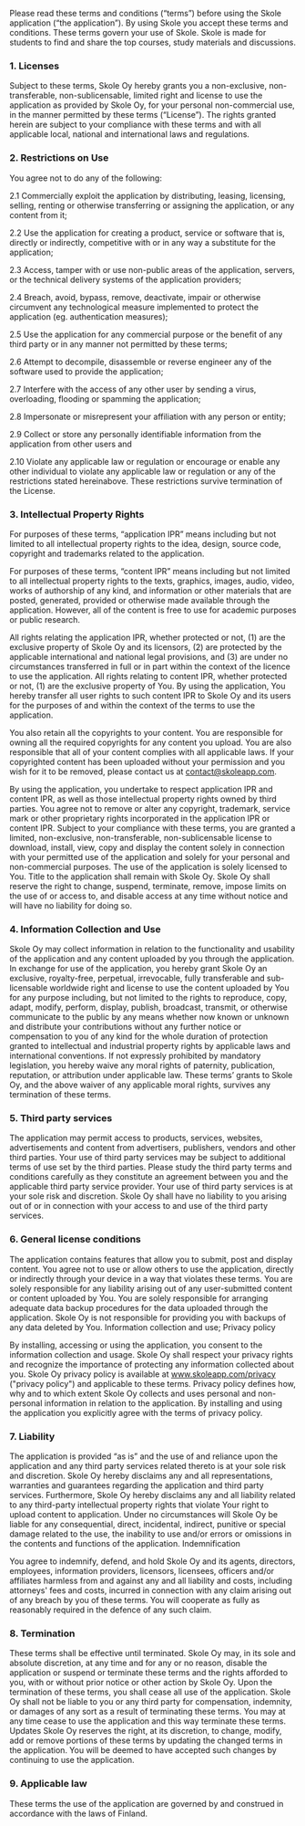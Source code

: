 Please read these terms and conditions (“terms”) before using the Skole application (“the application”). By using Skole you accept these terms and conditions. These terms govern your use of Skole. Skole is made for students to find and share the top courses, study materials and discussions.

### 1. Licenses

Subject to these terms, Skole Oy hereby grants you a non-exclusive, non-transferable, non-sublicensable, limited right and license to use the application as provided by Skole Oy, for your personal non-commercial use, in the manner permitted by these terms (“License”). The rights granted herein are subject to your compliance with these terms and with all applicable local, national and international laws and regulations.

### 2. Restrictions on Use

You agree not to do any of the following:

2.1 Commercially exploit the application by distributing, leasing, licensing, selling, renting or otherwise transferring or assigning the application, or any content from it;

2.2 Use the application for creating a product, service or software that is, directly or indirectly, competitive with or in any way a substitute for the application;

2.3 Access, tamper with or use non-public areas of the application, servers, or the technical delivery systems of the application providers;

2.4 Breach, avoid, bypass, remove, deactivate, impair or otherwise circumvent any technological measure implemented to protect the application (eg. authentication measures);

2.5 Use the application for any commercial purpose or the benefit of any third party or in any manner not permitted by these terms;

2.6 Attempt to decompile, disassemble or reverse engineer any of the software used to provide the application;

2.7 Interfere with the access of any other user by sending a virus, overloading, flooding or spamming the application;

2.8 Impersonate or misrepresent your affiliation with any person or entity;

2.9 Collect or store any personally identifiable information from the application from other users and

2.10 Violate any applicable law or regulation or encourage or enable any other individual to violate any applicable law or regulation or any of the restrictions stated hereinabove.
These restrictions survive termination of the License.

### 3. Intellectual Property Rights

For purposes of these terms, “application IPR” means including but not limited to all intellectual property rights to the idea, design, source code, copyright and trademarks related to the application.

For purposes of these terms, “content IPR” means including but not limited to all intellectual property rights to the texts, graphics, images, audio, video, works of authorship of any kind, and information or other materials that are posted, generated, provided or otherwise made available through the application. However, all of the content is free to use for academic purposes or public research.

All rights relating the application IPR, whether protected or not, (1) are the exclusive property of Skole Oy and its licensors, (2) are protected by the applicable international and national legal provisions, and (3) are under no circumstances transferred in full or in part within the context of the licence to use the application.
All rights relating to content IPR, whether protected or not, (1) are the exclusive property of You. By using the application, You hereby transfer all user rights to such content IPR to Skole Oy and its users for the purposes of and within the context of the terms to use the application.

You also retain all the copyrights to your content. You are responsible for owning all the required copyrights for any content you upload. You are also responsible that all of your content complies with all applicable laws. If your copyrighted content has been uploaded without your permission and you wish for it to be removed, please contact us at contact@skoleapp.com.

By using the application, you undertake to respect application IPR and content IPR, as well as those intellectual property rights owned by third parties. You agree not to remove or alter any copyright, trademark, service mark or other proprietary rights incorporated in the application IPR or content IPR.
Subject to your compliance with these terms, you are granted a limited, non-exclusive, non-transferable, non-sublicensable license to download, install, view, copy and display the content solely in connection with your permitted use of the application and solely for your personal and non-commercial purposes.
The use of the application is solely licensed to You. Title to the application shall remain with Skole Oy. Skole Oy shall reserve the right to change, suspend, terminate, remove, impose limits on the use of or access to, and disable access at any time without notice and will have no liability for doing so.

### 4. Information Collection and Use

Skole Oy may collect information in relation to the functionality and usability of the application and any content uploaded by you through the application. In exchange for use of the application, you hereby grant Skole Oy an exclusive, royalty-free, perpetual, irrevocable, fully transferable and sub-licensable worldwide right and license to use the content uploaded by You for any purpose including, but not limited to the rights to reproduce, copy, adapt, modify, perform, display, publish, broadcast, transmit, or otherwise communicate to the public by any means whether now known or unknown and distribute your contributions without any further notice or compensation to you of any kind for the whole duration of protection granted to intellectual and industrial property rights by applicable laws and international conventions. If not expressly prohibited by mandatory legislation, you hereby waive any moral rights of paternity, publication, reputation, or attribution under applicable law. These terms’ grants to Skole Oy, and the above waiver of any applicable moral rights, survives any termination of these terms.

### 5. Third party services

The application may permit access to products, services, websites, advertisements and content from advertisers, publishers, vendors and other third parties. Your use of third party services may be subject to additional terms of use set by the third parties. Please study the third party terms and conditions carefully as they constitute an agreement between you and the applicable third party service provider. Your use of third party services is at your sole risk and discretion. Skole Oy shall have no liability to you arising out of or in connection with your access to and use of the third party services.

### 6. General license conditions

The application contains features that allow you to submit, post and display content. You agree not to use or allow others to use the application, directly or indirectly through your device in a way that violates these terms. You are solely responsible for any liability arising out of any user-submitted content or content uploaded by You. You are solely responsible for arranging adequate data backup procedures for the data uploaded through the application. Skole Oy is not responsible for providing you with backups of any data deleted by You.
Information collection and use; Privacy policy

By installing, accessing or using the application, you consent to the information collection and usage.
Skole Oy shall respect your privacy rights and recognize the importance of protecting any information collected about you. Skole Oy privacy policy is available at www.skoleapp.com/privacy ("privacy policy") and applicable to these terms. Privacy policy defines how, why and to which extent Skole Oy collects and uses personal and non-personal information in relation to the application. By installing and using the application you explicitly agree with the terms of privacy policy.

### 7. Liability

The application is provided “as is” and the use of and reliance upon the application and any third party services related thereto is at your sole risk and discretion. Skole Oy hereby disclaims any and all representations, warranties and guarantees regarding the application and third party services. Furthermore, Skole Oy hereby disclaims any and all liability related to any third-party intellectual property rights that violate Your right to upload content to application.
Under no circumstances will Skole Oy be liable for any consequential, direct, incidental, indirect, punitive or special damage related to the use, the inability to use and/or errors or omissions in the contents and functions of the application.
Indemnification

You agree to indemnify, defend, and hold Skole Oy and its agents, directors, employees, information providers, licensors, licensees, officers and/or affiliates harmless from and against any and all liability and costs, including attorneys' fees and costs, incurred in connection with any claim arising out of any breach by you of these terms. You will cooperate as fully as reasonably required in the defence of any such claim.

### 8. Termination

These terms shall be effective until terminated. Skole Oy may, in its sole and absolute discretion, at any time and for any or no reason, disable the application or suspend or terminate these terms and the rights afforded to you, with or without prior notice or other action by Skole Oy.
Upon the termination of these terms, you shall cease all use of the application. Skole Oy shall not be liable to you or any third party for compensation, indemnity, or damages of any sort as a result of terminating these terms. You may at any time cease to use the application and this way terminate these terms.
Updates
Skole Oy reserves the right, at its discretion, to change, modify, add or remove portions of these terms by updating the changed terms in the application. You will be deemed to have accepted such changes by continuing to use the application.

### 9. Applicable law

These terms the use of the application are governed by and construed in accordance with the laws of Finland.
